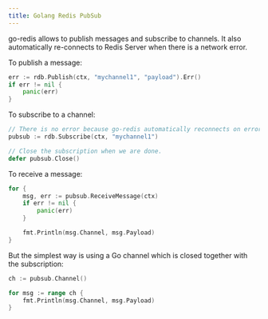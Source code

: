 ```yaml
---
title: Golang Redis PubSub
---
```


<CoverImage title="Golang Redis PubSub" />

go-redis allows to publish messages and subscribe to channels. It also automatically re-connects to
Redis Server when there is a network error.

To publish a message:

```go
err := rdb.Publish(ctx, "mychannel1", "payload").Err()
if err != nil {
	panic(err)
}
```

To subscribe to a channel:

```go
// There is no error because go-redis automatically reconnects on error.
pubsub := rdb.Subscribe(ctx, "mychannel1")

// Close the subscription when we are done.
defer pubsub.Close()
```

To receive a message:

```go
for {
	msg, err := pubsub.ReceiveMessage(ctx)
	if err != nil {
		panic(err)
	}

	fmt.Println(msg.Channel, msg.Payload)
}
```

But the simplest way is using a Go channel which is closed together with the subscription:

```go
ch := pubsub.Channel()

for msg := range ch {
	fmt.Println(msg.Channel, msg.Payload)
}
```
